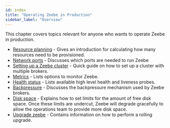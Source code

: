 ```yaml
---
id: index
title: "Operating Zeebe in Production"
sidebar_label: "Overview"
---
```


This chapter covers topics relevant for anyone who wants to operate Zeebe in production.

- [Resource planning](resource-planning.md) - Gives an introduction for calculating how many resources need to be provisioned.
- [Network ports](network-ports.md) - Discusses which ports are needed to run Zeebe
- [Setting up a Zeebe cluster](setting-up-a-cluster.md) - Quick guide on how to set up a cluster with multiple brokers.
- [Metrics](metrics.md) - Lists options to monitor Zeebe.
- [Health status](health.md) - Lists available high level health and liveness probes.
- [Backpressure](backpressure.md) - Discusses the backpressure mechanism used by Zeebe brokers.
- [Disk space](disk-space.md) - Explains how to set limits for the amount of free disk space. Once these limits are undercut, Zeebe will degrade gracefully to allow the operations team to provide more disk space.
- [Upgrade zeebe](upgrade-zeebe.md) - Contains information on how to perform a rolling upgrade.
